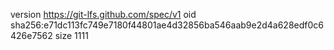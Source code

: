 version https://git-lfs.github.com/spec/v1
oid sha256:e71dc113fc749e7180f44801ae4d32856ba546aab9e2d4a628edf0c6426e7562
size 1111
